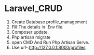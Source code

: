 # Laravel_CRUD

1. Create Database profile_management
2. Fill The details In .Env file.
3. Composer update.
4. Php artisan migrate
5. open CMD And Run Php Artisan Serve.
6. Use url-:http://127.0.0.1:8000/profiles.
